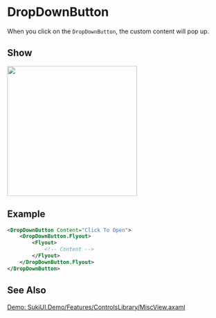 # DropDownButton

When you click on the `DropDownButton`, the custom content will pop up.

## Show

<img src="/controls/inputs/dropdownbutton.webp" height="300px" width="300px"/>

## Example

```xml
<DropDownButton Content="Click To Open">
    <DropDownButton.Flyout>
        <Flyout>
            <!-- Content -->
        </Flyout>
    </DropDownButton.Flyout>
</DropDownButton>
```

## See Also

[Demo: SukiUI.Demo/Features/ControlsLibrary/MiscView.axaml](https://github.com/kikipoulet/SukiUI/blob/main/SukiUI.Demo/Features/ControlsLibrary/MiscView.axaml)